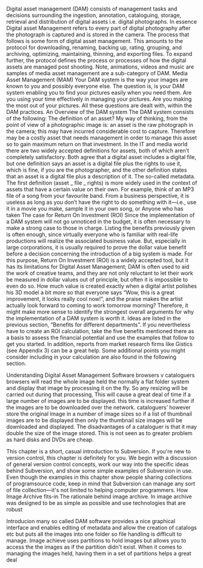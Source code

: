 Digital asset management (DAM) consists of management tasks and decisions surrounding the ingestion, annotation, cataloguing, storage, retrieval and distribution of digital assets i.e. digital photographs. In essence Digital asset Management refers to every part of digital photography after the photograph is captured and is stored in the camera. The process that follows is some form of digital asset management. This amounts to the protocol for downloading, renaming, backing up, rating, grouping, and archiving, optimizing, maintaining, thinning, and exporting files. To expand further, the protocol defines the process or processes of how the digital assets are managed post shooting. Note, animations, videos and music are samples of media asset management are a sub-category of DAM. Media Asset Management (MAM) Your DAM system is the way your images are known to you and possibly everyone else. The question is, is your DAM system enabling you to find your pictures easily when you need them. Are you using your time effectively in managing your pictures. Are you making the most out of your pictures. All these questions are dealt with, within the DAM practices. An Overview of the DAM system The DAM system consists of the following: The definition of an asset? My way of thinking, from the point of view of a photographic image is: an asset is the raw photograph in the camera; this may have incurred considerable cost to capture. Therefore may be a costly asset that needs management in order to manage this asset so to gain maximum return on that investment. In the IT and media world there are two widely accepted definitions for assets, both of which aren’t completely satisfactory. Both agree that a digital asset includes a digital file, but one definition says an asset is a digital file plus the rights to use it, which is fine, if you are the photographer, and the other definition states that an asset is a digital file plus a description of it. The so-called metadata. The first definition (asset _ file _ rights) is more widely used in the context of assets that have a certain value on their own. For example, think of an MP3 file of a song from your favourite band. From a business perspective, it is useless as long as you don’t have the right to do something with it—i.e., use it in a movie you make, sample it in your own song, or Anyone who has taken The case for Return On Investment (ROI) Since the implementation of a DAM system will not go unnoticed in the budget, it is often necessary to make a strong case to those in charge. Listing the benefits previously given is often enough, since virtually everyone who is familiar with real-life productions will realize the associated business value. But, especially in large corporations, it is usually required to prove the dollar value benefit before a decision concerning the introduction of a big system is made. For this purpose, Return On Investment (ROI) is a widely accepted tool, but it has its limitations for Digital Asset Management; DAM is often used to aid the work of creative teams, and they are not only reluctant to let their work be measured in dollar values out of principle, but often it is impossible to even do so. How much value is created exactly when a digital artist polishes his 3D model a bit more so that everyone says “Wow, this is a great improvement, it looks really cool now!”, and the praise makes the artist actually look forward to coming to work tomorrow morning? Therefore, it might make more sense to identify the strongest overall arguments for why the implementation of a DAM system is worth it. Ideas are listed in the previous section, “Benefits for different departments”. If you nevertheless have to create an ROI calculation, take the five benefits mentioned there as a basis to assess the financial potential and use the examples that follow to get you started. In addition, reports from market research firms like Gistics (see Appendix 3) can be a great help. Some additional points you might consider including in your calculation are also found in the following section. 

Understanding Digital Asset Management Software browsers v cataloguers browsers will read the whole image held the normally a flat folder system and display that image by processing it on the fly. So any resizing will be carried out during that processing, This will cause a great deal of time if a large number of images are to be displayed. this time is increased further if the images are to be downloaded over the network. cataloguers’ however store the original image in a number of image sizes so if a list of thumbnail images are to be displayed then only the thumbnail size images will be downloaded and displayed. The disadvantages of a cataloguer is that it may double the size of the image stored. This is not seen as to greater problem as hard disks and DVDs are cheap. 

This chapter is a short, casual introduction to Subversion. If you're new to version control, this chapter is definitely for you. We begin with a discussion of general version control concepts, work our way into the specific ideas behind Subversion, and show some simple examples of Subversion in use. Even though the examples in this chapter show people sharing collections of programsource code, keep in mind that Subversion can manage any sort of file collection—it's not limited to helping computer programmers. How Image Archive fits-in The rationale behind image archive. In image archive was designed to be as simple as possible and use technologies that are robust 

Introducion many so called DAM software provides a nice graphical interface and enables editing of metadata and allow the creation of catalogs etc but puts all the images into one folder so file handling is difficult to manage. Image achieve uses partitions to hold images but allows you to access the the images as if the partition didn't exist. When it comes to managing the images held, having them in a set of partitions helps a great deal 
